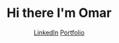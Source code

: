 <h1 align='center'> Hi there I'm Omar </h1>

<div align='center' >   




[LinkedIn](https://www.linkedin.com/in/omar-hassan219/
)
[Portfolio](https://omar-portfolio-three.vercel.app/
)




</div>
